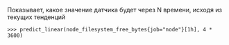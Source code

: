 Показывает, какое значение датчика будет через N времени, исходя из текущих тенденций

```PromQL
>>> predict_linear(node_filesystem_free_bytes{job="node"}[1h], 4 * 3600)
```
